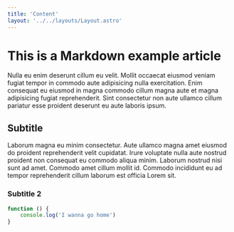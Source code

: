 ```yaml
---
title: 'Content'
layout: '../../layouts/Layout.astro'
---
```


# This is a Markdown example article

Nulla eu enim deserunt cillum eu velit. Mollit occaecat eiusmod veniam fugiat tempor in commodo aute adipisicing nulla exercitation. Enim consequat eu eiusmod in magna commodo cillum magna aute et magna adipisicing fugiat reprehenderit. Sint consectetur non aute ullamco cillum pariatur esse proident deserunt eu aute laboris ipsum.

## Subtitle

Laborum magna eu minim consectetur. Aute ullamco magna amet eiusmod do proident reprehenderit velit cupidatat. Irure voluptate nulla aute nostrud proident non consequat eu commodo aliqua minim. Laborum nostrud nisi sunt ad amet. Commodo amet cillum mollit id. Commodo incididunt eu ad tempor reprehenderit cillum laborum est officia Lorem sit.

### Subtitle 2

``` javascript
function () {
    console.log('I wanna go home')
}
```